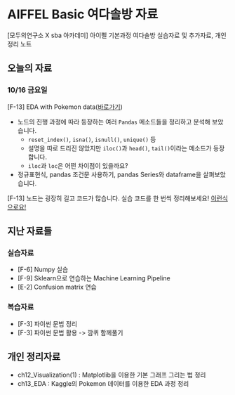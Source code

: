 # AIFFEL Basic 여다솔방 자료
[모두의연구소 X sba 아카데미] 아이펠 기본과정 여다솔방 실습자료 및 추가자료, 개인 정리 노트

## 오늘의 자료
### 10/16 금요일
[F-13] EDA with Pokemon data([바로가기](https://github.com/seraaaayeo/Modulabs-Dasol/blob/master/F-13%20EDA.ipynb))
* 노드의 진행 과정에 따라 등장하는 여러 `Pandas` 메소드들을 정리하고 분석해 보았습니다.
    * `reset_index()`, `isna()`, `isnull()`, `unique()` 등
    * 설명을 따로 드리진 않았지만 `iloc()`과 `head()`, `tail()`이라는 메소드가 등장합니다.
    * `iloc`과 `loc`은 어떤 차이점이 있을까요?
* 정규표현식, pandas 조건문 사용하기, pandas Series와 dataframe을 살펴보았습니다.

[F-13] 노드는 굉장히 길고 코드가 많습니다. 실습 코드를 한 번씩 정리해보세요! [이런식으로요!](https://github.com/seraaaayeo/Modulabs-Dasol/blob/master/Study/ch13_EDA(Exploratory_Data_Analysis).ipynb)

## 지난 자료들
### 실습자료
* [F-6] Numpy 실습
* [F-9] Sklearn으로 연습하는 Machine Learning Pipeline
* [E-2] Confusion matrix 연습

### 복습자료
* [F-3] 파이썬 문법 정리
* [F-3] 파이썬 문법 활용 -> 깜퀴 함께풀기

## 개인 정리자료
* ch12_Visualization(1) : Matplotlib을 이용한 기본 그래프 그리는 법 정리
* ch13_EDA : Kaggle의 Pokemon 데이터를 이용한 EDA 과정 정리